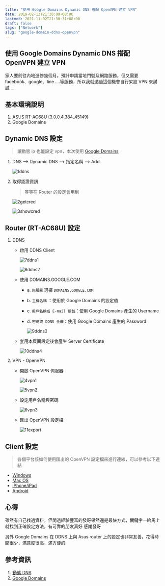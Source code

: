 ```yaml
---
title: "使用 Google Domains Dynamic DNS 搭配 OpenVPN 建立 VPN"
date: 2019-02-13T21:30:00+08:00
lastmod: 2021-11-02T21:30:31+08:00
draft: false
tags: ["Network"]
slug: "google-domain-ddns-openvpn"
---
```

## 使用 Google Domains Dynamic DNS 搭配 OpenVPN 建立 VPN

家人要前往內地進修幾個月，預計申請當地門號及網路服務，但又需要 facebook、google、line ....等服務，所以我就透過這個機會自行架設 VPN 來試試.....

## 基本環境說明

1. ASUS RT-AC68U (3.0.0.4.384_45149)
2. Google Domains

## Dynamic DNS 設定

> 讓動態 ip 也能設定 vpn，本次使用 [Google Domains](https://domains.google.com)

1. DNS --> Dynamic DNS --> 指定名稱 --> Add

    ![1ddns](https://user-images.githubusercontent.com/3851540/52728324-0a207080-2ff2-11e9-8e42-4afe669ab84c.png)

2. 取得認證資訊

    > 等等在 Router 的設定會用到

    ![2getcred](https://user-images.githubusercontent.com/3851540/52728325-0ab90700-2ff2-11e9-9ee5-0080ee89bd22.png)

    ![3showcred](https://user-images.githubusercontent.com/3851540/52728328-0ab90700-2ff2-11e9-97ae-85703ef7c22b.png)

## Router (RT-AC68U) 設定

1. DDNS

    - 啟用 DDNS Client

        ![7ddns1](https://user-images.githubusercontent.com/3851540/52728319-0987da00-2ff2-11e9-8464-ec125b591fbd.png)

        ![8ddns2](https://user-images.githubusercontent.com/3851540/52728320-0987da00-2ff2-11e9-8dd8-71b6d1139c9a.png)

    - 使用 DOMAINS.GOOGLE.COM

        - a. `伺服器` 選擇 `DOMAINS.GOOGLE.COM`
        - b. `主機名稱` ：使用於 Google Domains 的設定值
        - c. `用戶名稱或 E-mail 帳號`：使用 Google Domains 產生的 Username
        - d. `密碼或 DDNS 金鑰`：使用 Google Domains 產生的 Password

            ![9ddns3](https://user-images.githubusercontent.com/3851540/52728321-0987da00-2ff2-11e9-82af-7da92684e2e9.png)

    - 套用本頁面設定後會產生 Server Certificate

        ![10ddns4](https://user-images.githubusercontent.com/3851540/52728322-0a207080-2ff2-11e9-9f89-2bb291037fc0.png)

2. VPN -  OpenVPN

    - 開啟 OpenVPN 伺服器

        ![4vpn1](https://user-images.githubusercontent.com/3851540/52728330-0ab90700-2ff2-11e9-880a-cc1136ae96a2.png)

        ![5vpn2](https://user-images.githubusercontent.com/3851540/52728996-456f6f00-2ff3-11e9-9fe2-994bf0e13179.png)

    - 設定用戶名稱與密碼

        ![6vpn3](https://user-images.githubusercontent.com/3851540/52728318-0987da00-2ff2-11e9-838d-6c672ef25326.png)

    - 匯出 OpenVPN 設定檔

        ![11export](https://user-images.githubusercontent.com/3851540/52728323-0a207080-2ff2-11e9-9e47-9698ec90a9ec.png)

## Client 設定

> 各個平台該如何使用匯出的 OpenVPN 設定檔來進行連線，可以參考以下連結

- [Windows](https://www.asus.com/tw/support/FAQ/1004469)
- [Mac OS](https://www.asus.com/tw/support/FAQ/1004472)
- [iPhone/iPad](https://www.asus.com/tw/support/FAQ/1004471)
- [Android](https://www.asus.com/tw/support/FAQ/1004466)

## 心得

雖然有自己找過資料，但問過經驗豐富的發哥果然還是最快方式，關鍵字一給馬上就找到正確設定方法，有可靠的朋友真好  感謝發哥

另外 Google Domains 在 DDNS 上與 Asus router 上的設定也非常友善，花得時間很少，滿意度很高，滿方便的

## 參考資訊

1. [動態 DNS](https://support.google.com/domains/answer/6147083?hl=zh-Hant)
2. [Google Domains](https://domains.google.com)
